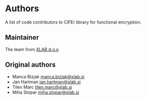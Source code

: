 # Authors
A list of code contributors to CiFEr library for
functional encryption.

## Maintainer
The team from [XLAB d.o.o](https://www.xlab.si/)

## Original authors
* Manca Bizjak <manca.bizjak@xlab.si>
* Jan Hartman <jan.hartman@xlab.si>
* Tilen Marc <tilen.marc@xlab.si>
* Miha Stopar <miha.stopar@xlab.si>
